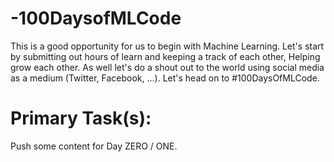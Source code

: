 # -100DaysofMLCode
This is a good opportunity for us to begin with Machine Learning.
Let's start by submitting out hours of learn and keeping a track of each other,
Helping grow each other.
As well let's do a shout out to the world using social media as a medium (Twitter, Facebook, ...).
Let's head on to #100DaysOfMLCode.
# Primary Task(s): 
Push some content for Day ZERO / ONE.


